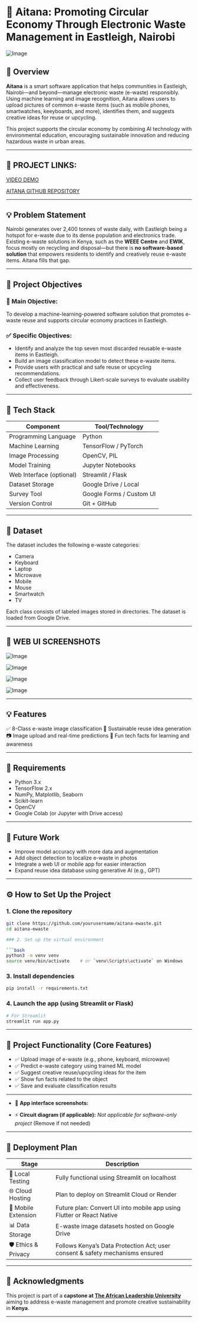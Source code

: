 # 🧠 **Aitana: Promoting Circular Economy Through Electronic Waste Management in Eastleigh, Nairobi**

![Image](https://github.com/user-attachments/assets/e623b92c-5743-43ab-a1bc-4257d73cd9fa)

## 🤖 **Overview**
**Aitana** is a smart software application that helps communities in Eastleigh, Nairobi—and beyond—manage electronic waste (e-waste) responsibly. Using machine learning and image recognition, Aitana allows users to upload pictures of common e-waste items (such as mobile phones, smartwatches, keeyboards, and more), identifies them, and suggests creative ideas for reuse or upcycling.

This project supports the circular economy by combining AI technology with environmental education, encouraging sustainable innovation and reducing hazardous waste in urban areas.

---

## 🔗 PROJECT LINKS:

[VIDEO DEMO](https://youtu.be/JSxADyp6AjM)

[AITANA GITHUB REPOSITORY](https://github.com/MohamedAYasin/AITANA)

---

## 💡 **Problem Statement**
Nairobi generates over 2,400 tonnes of waste daily, with Eastleigh being a hotspot for e-waste due to its dense population and electronics trade. Existing e-waste solutions in Kenya, such as the **WEEE Centre** and **EWIK**, focus mostly on recycling and disposal—but there is **no software-based solution** that empowers residents to identify and creatively reuse e-waste items. Aitana fills that gap.

---

## 🎯 **Project Objectives**

### 🎯 Main Objective:
To develop a machine-learning-powered software solution that promotes e-waste reuse and supports circular economy practices in Eastleigh.

### ✅ Specific Objectives:
- Identify and analyze the top seven most discarded reusable e-waste items in Eastleigh.
- Build an image classification model to detect these e-waste items.
- Provide users with practical and safe reuse or upcycling recommendations.
- Collect user feedback through Likert-scale surveys to evaluate usability and effectiveness.

---

## 🧰 **Tech Stack**

| Component              | Tool/Technology        |
|------------------------|------------------------|
| Programming Language   | Python                 |
| Machine Learning       | TensorFlow / PyTorch   |
| Image Processing       | OpenCV, PIL            |
| Model Training         | Jupyter Notebooks      |
| Web Interface (optional) | Streamlit / Flask    |
| Dataset Storage        | Google Drive / Local   |
| Survey Tool            | Google Forms / Custom UI |
| Version Control        | Git + GitHub           |

---

## 📁 **Dataset**

The dataset includes the following e-waste categories:
- Camera
- Keyboard
- Laptop
- Microwave
- Mobile
- Mouse
- Smartwatch
- TV

Each class consists of labeled images stored in directories. The dataset is loaded from Google Drive.

---

## 📌 **WEB UI SCREENSHOTS**

![Image](https://github.com/user-attachments/assets/1f5dbefe-4bdf-4857-865b-84eb77c897cf)

![Image](https://github.com/user-attachments/assets/af59b9e6-f4e4-4974-8134-5d73022b39ca)

![Image](https://github.com/user-attachments/assets/bfb778d6-dd48-444d-8fc3-4efaf27bead1)

![Image](https://github.com/user-attachments/assets/98180f3b-eeb2-4f91-849f-d38cf5b49faa)

---

## 💡 **Features**

✅ 8-Class e-waste image classification
🌱 Sustainable reuse idea generation
📷 Image upload and real-time predictions
🔬 Fun tech facts for learning and awareness

---

## 🔧 **Requirements**

* Python 3.x
* TensorFlow 2.x
* NumPy, Matplotlib, Seaborn
* Scikit-learn
* OpenCV
* Google Colab (or Jupyter with Drive access)

---

## 🚀 **Future Work**

* Improve model accuracy with more data and augmentation
* Add object detection to localize e-waste in photos
* Integrate a web UI or mobile app for easier interaction
* Expand reuse idea database using generative AI (e.g., GPT)

---

## ⚙️ How to Set Up the Project

### 1. Clone the repository
```bash
git clone https://github.com/yourusername/aitana-ewaste.git
cd aitana-ewaste

### 2. Set up the virtual environment

```bash
python3 -m venv venv
source venv/bin/activate    # or `venv\Scripts\activate` on Windows
```

### 3. Install dependencies

```bash
pip install -r requirements.txt
```

### 4. Launch the app (using Streamlit or Flask)

```bash
# For Streamlit
streamlit run app.py
```

---

## 🧠 Project Functionality (Core Features)

* ✅ Upload image of e-waste (e.g., phone, keyboard, microwave)
* ✅ Predict e-waste category using trained ML model
* ✅ Suggest creative reuse/upcycling ideas for the item
* ✅ Show fun facts related to the object
* ✅ Save and evaluate classification results

---


* 🧭 **App interface screenshots:**



* ⚡ **Circuit diagram (if applicable):**
  *Not applicable for software-only project* (Remove if not needed)

---

## 🚀 Deployment Plan

| Stage                | Description                                                                   |
| -------------------- | ----------------------------------------------------------------------------- |
| 🔧 Local Testing     | Fully functional using Streamlit on localhost                                 |
| 🌐 Cloud Hosting     | Plan to deploy on Streamlit Cloud or Render                                   |
| 📱 Mobile Extension  | Future plan: Convert UI into mobile app using Flutter or React Native         |
| 📊 Data Storage      | E-waste image datasets hosted on Google Drive                                 |
| 🛡️ Ethics & Privacy | Follows Kenya’s Data Protection Act; user consent & safety mechanisms ensured |

---

## 🙌 **Acknowledgments**

This project is part of a **capstone at [The African Leadership University](https://alueducation.com/)** aiming to address e-waste management and promote creative sustainability in **Kenya**.

---
